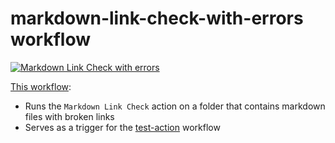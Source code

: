 # markdown-link-check-with-errors workflow

[![Markdown Link Check with errors](https://github.com/edumserrano/markdown-link-check-log-parser/actions/workflows/markdown-link-check-with-errors.yml/badge.svg)](https://github.com/edumserrano/markdown-link-check-log-parser/actions/workflows/markdown-link-check-with-errors.yml)

[This workflow](/.github/workflows/markdown-link-check-with-errors.yml):

- Runs the `Markdown Link Check` action on a folder that contains markdown files with broken links
- Serves as a trigger for the [test-action](/.github/workflows/test-action.yml) workflow
